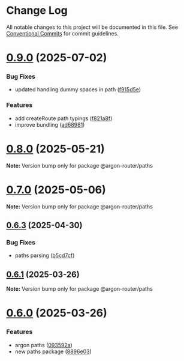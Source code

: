 # Change Log

All notable changes to this project will be documented in this file.
See [Conventional Commits](https://conventionalcommits.org) for commit guidelines.

# [0.9.0](https://github.com/movpushmov/argon-router/compare/v0.8.3...v0.9.0) (2025-07-02)

### Bug Fixes

- updated handling dummy spaces in path ([f915d5e](https://github.com/movpushmov/argon-router/commit/f915d5ef691c58f046705d0f4f34dcc8bc300536))

### Features

- add createRoute path typings ([f821a8f](https://github.com/movpushmov/argon-router/commit/f821a8fec025ceb6d38b50c7a81be97a90472563))
- improve bundling ([ad68981](https://github.com/movpushmov/argon-router/commit/ad68981efac0a4882330db2eecdf1d646f14518d))

# [0.8.0](https://github.com/movpushmov/argon-router/compare/v0.7.0...v0.8.0) (2025-05-21)

**Note:** Version bump only for package @argon-router/paths

# [0.7.0](https://github.com/movpushmov/argon-router/compare/v0.6.3...v0.7.0) (2025-05-06)

**Note:** Version bump only for package @argon-router/paths

## [0.6.3](https://github.com/movpushmov/argon-router/compare/v0.6.2...v0.6.3) (2025-04-30)

### Bug Fixes

- paths parsing ([b5cd7cf](https://github.com/movpushmov/argon-router/commit/b5cd7cfc663791ff74eadae43a2d338e03e0888f))

## [0.6.1](https://github.com/movpushmov/argon-router/compare/v0.6.0...v0.6.1) (2025-03-26)

**Note:** Version bump only for package @argon-router/paths

# [0.6.0](https://github.com/movpushmov/argon-router/compare/v0.5.1...v0.6.0) (2025-03-26)

### Features

- argon paths ([093592a](https://github.com/movpushmov/argon-router/commit/093592a15a34fd4e4dfd6794dafc0f6704797a0d))
- new paths package ([8896e03](https://github.com/movpushmov/argon-router/commit/8896e03f6d8deae95e2b7249473dcaeb7f6a77fc))
